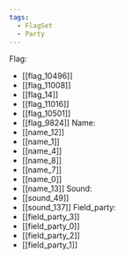 ```yaml
---
tags:
  - FlagSet
  - Party
---
```

Flag:
- [[flag_10496]]
- [[flag_11008]]
- [[flag_14]]
- [[flag_11016]]
- [[flag_10501]]
- [[flag_9824]]
Name:
- [[name_12]]
- [[name_1]]
- [[name_4]]
- [[name_8]]
- [[name_7]]
- [[name_0]]
- [[name_13]]
Sound:
- [[sound_49]]
- [[sound_137]]
Field_party:
- [[field_party_3]]
- [[field_party_0]]
- [[field_party_2]]
- [[field_party_1]]
